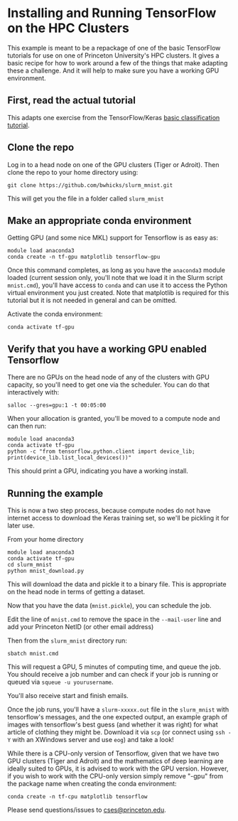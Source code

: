 # Installing and Running TensorFlow on the HPC Clusters

This example is meant to be a repackage of one of the basic TensorFlow tutorials
for use on one of Princeton University's HPC clusters. It gives a basic recipe
for how to work around a few of the things that make adapting these a challenge.
And it will help to make sure you have a working GPU environment.

## First, read the actual tutorial
This adapts one exercise from the TensorFlow/Keras [basic classification tutorial](https://www.tensorflow.org/tutorials/keras/basic_classification).

## Clone the repo

Log in to a head node on one of the GPU clusters (Tiger or Adroit).
Then clone the repo to your home directory using:

```
git clone https://github.com/bwhicks/slurm_mnist.git
```

This will get you the file in a folder called `slurm_mnist`

## Make an appropriate conda environment

Getting GPU (and some nice MKL) support for Tensorflow is as easy as:

```
module load anaconda3
conda create -n tf-gpu matplotlib tensorflow-gpu
```

Once this command completes, as long as you have the `anaconda3` module loaded (current session only,
you'll note that we load it in the Slurm script `mnist.cmd`),
you'll have access to `conda` and can use it to access the Python
virtual environment you just created.
Note that matplotlib is required for this tutorial but it is not needed in general and can be omitted.

Activate the conda environment:

```
conda activate tf-gpu
```

## Verify that you have a working GPU enabled Tensorflow

There are no GPUs on the head node of any of the clusters with GPU capacity,
so you'll need to get one via the scheduler. You can do that interactively with:

```
salloc --gres=gpu:1 -t 00:05:00
```

When your allocation is granted, you'll be moved to a compute node and can then
run:


```
module load anaconda3
conda activate tf-gpu
python -c "from tensorflow.python.client import device_lib; print(device_lib.list_local_devices())"
```

This should print a GPU, indicating you have a working install.

## Running the example

This is now a two step process, because compute nodes do not have internet access
to download the Keras training set, so we'll be pickling it for later use.

From your home directory

```
module load anaconda3
conda activate tf-gpu
cd slurm_mnist
python mnist_download.py

```

This will download the data and pickle it to a binary file. This is appropriate
on the head node in terms of getting a dataset.

Now that you have the data (`mnist.pickle`), you can schedule the job.

Edit the line of `mnist.cmd` to remove the space in the `--mail-user` line
and add your Princeton NetID (or other email address)

Then from the `slurm_mnist` directory run:

```
sbatch mnist.cmd
```

This will request a GPU, 5 minutes of computing time, and queue the job. You
should receive a job number and can check if your job is running or queued
via `squeue -u yourusername`.

You'll also receive start and finish emails.

Once the job runs, you'll have a `slurm-xxxxx.out` file in the `slurm_mnist` with
tensorflow's messages, and the one expected output, an example graph of images
with tensorflow's best guess (and whether it was right) for what article of
clothing they might be. Download it via `scp` (or connect using `ssh -Y` with an XWindows server and use `eog`) and take a look!

While there is a CPU-only version of Tensorflow, given that we have two GPU clusters (Tiger and Adroit) and the mathematics of deep learning are ideally suited to GPUs, it is advised to work with the GPU version. However, if you wish to work with the CPU-only version simply remove "-gpu" from the package name when creating the conda environment:

```
conda create -n tf-cpu matplotlib tensorflow
```

Please send questions/issues to cses@princeton.edu.
